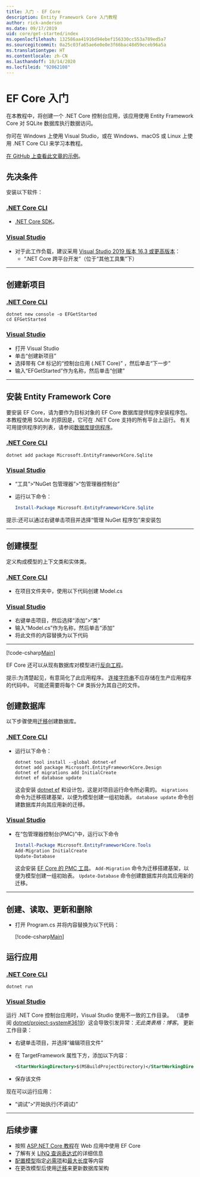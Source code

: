 ```yaml
---
title: 入门 - EF Core
description: Entity Framework Core 入门教程
author: rick-anderson
ms.date: 09/17/2019
uid: core/get-started/index
ms.openlocfilehash: 132586aa41916d94ebef156330cc553a789ed5a7
ms.sourcegitcommit: 0a25c03fa65ae6e0e0e3f66bac48d59eceb96a5a
ms.translationtype: HT
ms.contentlocale: zh-CN
ms.lasthandoff: 10/14/2020
ms.locfileid: "92062108"
---
```

# <a name="getting-started-with-ef-core"></a>EF Core 入门

在本教程中，将创建一个 .NET Core 控制台应用，该应用使用 Entity Framework Core 对 SQLite 数据库执行数据访问。

你可在 Windows 上使用 Visual Studio，或在 Windows、macOS 或 Linux 上使用 .NET Core CLI 来学习本教程。

[在 GitHub 上查看此文章的示例](https://github.com/dotnet/EntityFramework.Docs/tree/master/samples/core/GetStarted)。

## <a name="prerequisites"></a>先决条件

安装以下软件：

### <a name="net-core-cli"></a>[.NET Core CLI](#tab/netcore-cli)

* [.NET Core SDK](https://www.microsoft.com/net/download/core)。

### <a name="visual-studio"></a>[Visual Studio](#tab/visual-studio)

* 对于此工作负载，建议采用 [Visual Studio 2019 版本 16.3 或更高版本](https://www.visualstudio.com/downloads/)：
  * “.NET Core 跨平台开发”（位于“其他工具集”下）

---

## <a name="create-a-new-project"></a>创建新项目

### <a name="net-core-cli"></a>[.NET Core CLI](#tab/netcore-cli)

```dotnetcli
dotnet new console -o EFGetStarted
cd EFGetStarted
```

### <a name="visual-studio"></a>[Visual Studio](#tab/visual-studio)

* 打开 Visual Studio
* 单击“创建新项目”
* 选择带有 C# 标记的“控制台应用 (.NET Core)” ，然后单击“下一步”
* 输入“EFGetStarted”作为名称，然后单击“创建”

---

## <a name="install-entity-framework-core"></a>安装 Entity Framework Core

要安装 EF Core，请为要作为目标对象的 EF Core 数据库提供程序安装程序包。 本教程使用 SQLite 的原因是，它可在 .NET Core 支持的所有平台上运行。 有关可用提供程序的列表，请参阅[数据库提供程序](xref:core/providers/index)。

### <a name="net-core-cli"></a>[.NET Core CLI](#tab/netcore-cli)

```dotnetcli
dotnet add package Microsoft.EntityFrameworkCore.Sqlite
```

### <a name="visual-studio"></a>[Visual Studio](#tab/visual-studio)

* “工具”>“NuGet 包管理器”>“包管理器控制台”
* 运行以下命令：

  ```powershell
  Install-Package Microsoft.EntityFrameworkCore.Sqlite
  ```

提示:还可以通过右键单击项目并选择“管理 NuGet 程序包”来安装包

---

## <a name="create-the-model"></a>创建模型

定义构成模型的上下文类和实体类。

### <a name="net-core-cli"></a>[.NET Core CLI](#tab/netcore-cli)

* 在项目文件夹中，使用以下代码创建 Model.cs

### <a name="visual-studio"></a>[Visual Studio](#tab/visual-studio)

* 右键单击项目，然后选择“添加”>“类”
* 输入“Model.cs”作为名称，然后单击“添加”
* 将此文件的内容替换为以下代码

---

[!code-csharp[Main](../../../samples/core/GetStarted/Model.cs)]

EF Core 还可以从现有数据库对模型进行[反向工程](xref:core/managing-schemas/scaffolding)。

提示:为清楚起见，有意简化了此应用程序。 [连接字符串](xref:core/miscellaneous/connection-strings)不应存储在生产应用程序的代码中。 可能还需要将每个 C# 类拆分为其自己的文件。

## <a name="create-the-database"></a>创建数据库

以下步骤使用[迁移](xref:core/managing-schemas/migrations/index)创建数据库。

### <a name="net-core-cli"></a>[.NET Core CLI](#tab/netcore-cli)

* 运行以下命令：

  ```dotnetcli
  dotnet tool install --global dotnet-ef
  dotnet add package Microsoft.EntityFrameworkCore.Design
  dotnet ef migrations add InitialCreate
  dotnet ef database update
  ```

  这会安装 [dotnet ef](xref:core/miscellaneous/cli/dotnet) 和设计包，这是对项目运行命令所必需的。 `migrations` 命令为迁移搭建基架，以便为模型创建一组初始表。 `database update` 命令创建数据库并向其应用新的迁移。

### <a name="visual-studio"></a>[Visual Studio](#tab/visual-studio)

* 在“包管理器控制台(PMC)”中，运行以下命令

  ```powershell
  Install-Package Microsoft.EntityFrameworkCore.Tools
  Add-Migration InitialCreate
  Update-Database
  ```

  这会安装 [ EF Core 的 PMC 工具](xref:core/miscellaneous/cli/powershell)。 `Add-Migration` 命令为迁移搭建基架，以便为模型创建一组初始表。 `Update-Database` 命令创建数据库并向其应用新的迁移。

---

## <a name="create-read-update--delete"></a>创建、读取、更新和删除

* 打开 Program.cs 并将内容替换为以下代码：

  [!code-csharp[Main](../../../samples/core/GetStarted/Program.cs)]

## <a name="run-the-app"></a>运行应用

### <a name="net-core-cli"></a>[.NET Core CLI](#tab/netcore-cli)

```dotnetcli
dotnet run
```

### <a name="visual-studio"></a>[Visual Studio](#tab/visual-studio)

运行 .NET Core 控制台应用时，Visual Studio 使用不一致的工作目录。 （请参阅 [dotnet/project-system#3619](https://github.com/dotnet/project-system/issues/3619)）这会导致引发异常：*无此类表格：博客*。 更新工作目录：

* 右键单击项目，并选择“编辑项目文件”
* 在 TargetFramework 属性下方，添加以下内容：

  ```xml
  <StartWorkingDirectory>$(MSBuildProjectDirectory)</StartWorkingDirectory>
  ```

* 保存该文件

现在可以运行应用：

* “调试”>“开始执行(不调试)”

---

## <a name="next-steps"></a>后续步骤

* 按照 [ASP.NET Core 教程](/aspnet/core/data/ef-rp/intro)在 Web 应用中使用 EF Core
* 了解有关 [LINQ 查询表达式](/dotnet/csharp/programming-guide/concepts/linq/basic-linq-query-operations)的详细信息
* [配置模型](xref:core/modeling/index)指定[必需项](xref:core/modeling/entity-properties#required-and-optional-properties)和[最大长度](xref:core/modeling/entity-properties#maximum-length)等内容
* 在更改模型后使用[迁移](xref:core/managing-schemas/migrations/index)来更新数据库架构
